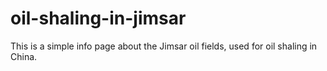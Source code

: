 # oil-shaling-in-jimsar
 This is a simple info page about the Jimsar oil fields, used for oil shaling in China.